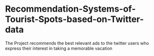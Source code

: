 # Recommendation-Systems-of-Tourist-Spots-based-on-Twitter-data
The Project recommends the best relevant ads to the twitter users who express their interest in taking a memorable vacation
